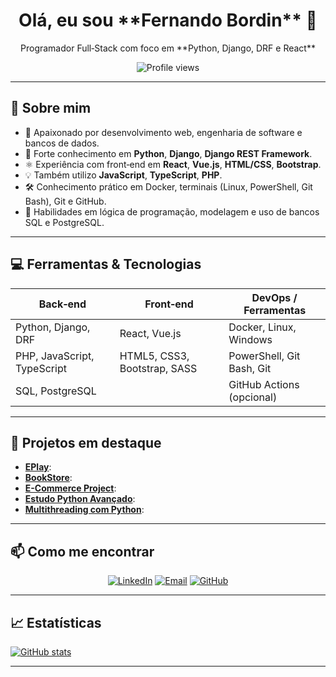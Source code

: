 <div align="center">
  <h1>Olá, eu sou **Fernando Bordin** 👋</h1>
  <p>Programador Full‑Stack com foco em **Python, Django, DRF e React**</p>
  <img src="https://komarev.com/ghpvc/?username=devBordin0016&color=blue" alt="Profile views"/>
</div>

---

## 🚀 Sobre mim
- 🎯 Apaixonado por desenvolvimento web, engenharia de software e bancos de dados.
- 🐍 Forte conhecimento em **Python**, **Django**, **Django REST Framework**.
- ⚛️ Experiência com front‑end em **React**, **Vue.js**, **HTML/CSS**, **Bootstrap**.
- 💡 Também utilizo **JavaScript**, **TypeScript**, **PHP**.
- 🛠️ Conhecimento prático em Docker, terminais (Linux, PowerShell, Git Bash), Git e GitHub.
- 🧠 Habilidades em lógica de programação, modelagem e uso de bancos SQL e PostgreSQL.

---

## 💻 Ferramentas & Tecnologias

| Back‑end                | Front‑end             | DevOps / Ferramentas         |
|-------------------------|-----------------------|------------------------------|
| Python, Django, DRF     | React, Vue.js         | Docker, Linux, Windows       |
| PHP, JavaScript, TypeScript | HTML5, CSS3, Bootstrap, SASS | PowerShell, Git Bash, Git |
| SQL, PostgreSQL         |                       | GitHub Actions (opcional)    |

---

## 📂 Projetos em destaque
- [**EPlay**]([https://github.com/devBordin0016/eplay_games]):
- [**BookStore**](https://github.com/devBordin0016/bookstore):
- [**E-Commerce Project**](https://github.com/devBordin0016/ecommerce_project):
- [**Estudo Python Avançado**](https://github.com/devBordin0016/estudo_python_avancado):
- [**Multithreading com Python**](https://github.com/devBordin0016/multithreading_python):



---

## 📫 Como me encontrar

<div align="center">
  <a href="https://www.linkedin.com/in/fernando-bordin-3192681b4/"><img alt="LinkedIn" src="https://img.shields.io/badge/-LinkedIn-blue?logo=linkedin&style=flat-square" /></a>
  <a href="mailto:fernandobordin07@hotmail.com"><img alt="Email" src="https://img.shields.io/badge/-Email-c14438?logo=gmail&style=flat-square" /></a>
  <a href="https://github.com/devBordin0016"><img alt="GitHub" src="https://img.shields.io/badge/-GitHub-black?logo=github&style=flat-square" /></a>
</div>

---

## 📈 Estatísticas

[![GitHub stats](https://github-readme-stats.vercel.app/api?username=devBordin0016&show_icons=true&theme=radical)](https://github.com/devBordin0016)

---

